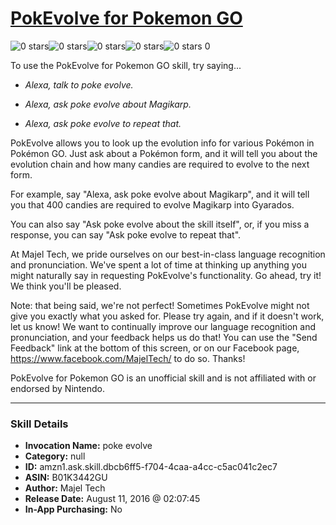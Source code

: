 # [PokEvolve for Pokemon GO](http://alexa.amazon.com/#skills/amzn1.ask.skill.dbcb6ff5-f704-4caa-a4cc-c5ac041c2ec7)
![0 stars](../../images/ic_star_border_black_18dp_1x.png)![0 stars](../../images/ic_star_border_black_18dp_1x.png)![0 stars](../../images/ic_star_border_black_18dp_1x.png)![0 stars](../../images/ic_star_border_black_18dp_1x.png)![0 stars](../../images/ic_star_border_black_18dp_1x.png) 0

To use the PokEvolve for Pokemon GO skill, try saying...

* *Alexa, talk to poke evolve.*

* *Alexa, ask poke evolve about Magikarp.*

* *Alexa, ask poke evolve to repeat that.*

PokEvolve allows you to look up the evolution info for various Pokémon in Pokémon GO. Just ask about a Pokémon form, and it will tell you about the evolution chain and how many candies are required to evolve to the next form.

For example, say "Alexa, ask poke evolve about Magikarp", and it will tell you that 400 candies are required to evolve Magikarp into Gyarados.

You can also say "Ask poke evolve about the skill itself", or, if you miss a response, you can say "Ask poke evolve to repeat that".

At Majel Tech, we pride ourselves on our best-in-class language recognition and pronunciation. We've spent a lot of time at thinking up anything you might naturally say in requesting PokEvolve's functionality. Go ahead, try it! We think you'll be pleased.

Note: that being said, we're not perfect! Sometimes PokEvolve might not give you exactly what you asked for. Please try again, and if it doesn't work, let us know! We want to continually improve our language recognition and pronunciation, and your feedback helps us do that! You can use the "Send Feedback" link at the bottom of this screen, or on our Facebook page, https://www.facebook.com/MajelTech/ to do so. Thanks!

PokEvolve for Pokemon GO is an unofficial skill and is not affiliated with or endorsed by Nintendo.

***

### Skill Details

* **Invocation Name:** poke evolve
* **Category:** null
* **ID:** amzn1.ask.skill.dbcb6ff5-f704-4caa-a4cc-c5ac041c2ec7
* **ASIN:** B01K3442GU
* **Author:** Majel Tech
* **Release Date:** August 11, 2016 @ 02:07:45
* **In-App Purchasing:** No
